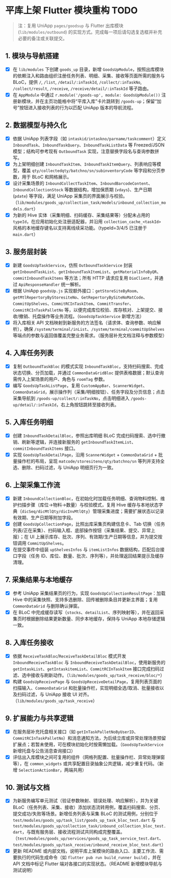 # 平库上架 Flutter 模块重构 TODO

> 注：复用 UniApp `pages/goodsup` 与 Flutter 出库模块 (`lib/modules/outbound`) 的实现方式。完成每一项后请勾选复选框并补充必要的备注或关联提交。

## 1. 模块与导航搭建
- [x] 在 `lib/modules` 下创建 `goods_up` 目录，新增 `GoodsUpModule`，按照出库模块的依赖注入和路由组织注册任务列表、明细、采集、接收等页面所需的服务与 BLoC，提供 `/`, `/list`, `/detail/:inTaskId`, `/collect/:inTaskNo`, `/collect/result`, `/receive`, `/receive/detail/:inTaskId` 等子路由。
- [x] 在 `AppModule` 中通过 `r.module('/goods-up', module: GoodsUpModule())` 注册新模块，并在主页功能格中将“平库入库”卡片跳转到 `/goods-up`；保留“加号”按钮进入接收列表的行为以匹配 UniApp 版本的导航流程。

## 2. 数据模型与持久化
- [x] 依据 UniApp 列表字段（如 `intaskid/intaskno/parname/taskcomment`）定义 `InboundTask`、`InboundTaskQuery`、`InboundTaskListData` 等 Freezed/JSON 模型；结构可参考现有 `OutboundTask` 实现，注意替换字段名与查询参数拼写。
- [x] 为上架明细创建 `InboundTaskItem`、`InboundTaskItemQuery`、列表响应等模型，覆盖 `qty/collectedqty/batchno/sn/subinventoryCode` 等字段和分页参数，用于 BLoC 和网格展示。
- [x] 设计采集场景的 `InboundCollectTaskItem`、`InboundBarcodeContent`、`InboundCollectionStock` 等数据结构，增加保质期 (`vdays`)、生产日期 (`pdate`) 等字段，满足 UniApp 采集页的界面展示与校验。（`lib/modules/goods_up/collection_task/models/inbound_collection_models.dart`）
- [x] 为新的 Hive 实体（采集明细、扫码缓存、采集结果等）分配未占用的 `typeId`，在应用初始化处注册适配器，并沿用 `collection_cache_<taskId>` 风格的本地缓存键名以支持离线续采功能。（typeId=3/4/5 已注册于 `main.dart`）

## 3. 服务层封装
- [x] 新建 `GoodsUpTaskService`，仿照 `OutboundTaskService` 封装 `getInboundTaskList`、`getInboundTaskItemList`、`getMaterialInfoByQR`、`commitInboundTaskItems` 等方法；所有 HTTP 请求应复用 `DioClient`，并通过 `ApiResponseHandler` 统一解析。
- [x] 根据 UniApp `goodsUp.js` 实现额外接口：`getStoreSiteByRoom`、`getMtlRepertoryByStoresiteNo`、`GetRepertoryBySiteNoMatCode`、`CommitUpShelves`、`CommitRCInTaskItem`、`CommitTransfer`、`CommitRCInTaskPalletNo` 等，以便完成库位校验、库存核对、上架提交、接收/撤销、托盘操作等业务流程。（`GoodsUpTaskService` 新增方法）
- [x] 将入库相关 API 文档映射到新服务的方法签名（请求体、查询参数、响应解析），确保 `/system/terminal/inList`、`/system/terminal/commitUpShelves` 等端点的参数与返回值覆盖完整业务需求。（服务层补充文档注释与参数模型）

## 4. 入库任务列表
- [x] 复制 `OutboundTaskBloc` 的模式实现 `InboundTaskBloc`，支持扫码搜索、完成状态切换、分页加载，并通过 `CommonDataGridBloc` 提供表格数据；默认查询需传入上架场景的用户、角色与 `roomTag` 参数。
- [x] 编写 `GoodsUpTaskListPage`，复用 `CustomAppBar`、`ScannerWidget`、`CommonDataGrid`，展示操作列（采集/明细按钮）、任务字段及分页信息；点击采集导航到 `/goods-up/collect/:inTaskNo`，点击明细进入 `/goods-up/detail/:inTaskId`，右上角按钮跳转至接收列表。

## 5. 入库任务明细
- [x] 创建 `InboundTaskDetailBloc`，参照出库明细 BLoC 完成扫码搜索、选中行撤销、刷新等逻辑，并连接新服务的 `getInboundTaskItemList`、`commitInboundTaskItems` 接口。
- [x] 实现 `GoodsUpTaskDetailPage`，沿用 `ScannerWidget` + `CommonDataGrid` + 批量操作栏的布局，呈现 `matcode/storesiteno/qty/batchno/sn` 等列并支持全选、删除、扫码过滤，与 UniApp 明细页行为一致。

## 6. 上架采集工作流
- [x] 新建 `InboundCollectionBloc`，在初始化时加载任务明细、查询物料控制、维护扫描步骤（库位→物料→数量）与校验模式，复用 Hive 缓存与本地状态字典（`dicSeq/dicMtlQty/dicInvMtlQty`）管理采集进度；需要扩展状态以记录有效期、生产日期等附加字段。
- [x] 创建 `GoodsUpCollectionPage`，比照出库采集页构建信息卡、Tab 切换（任务列表/正在采集）、扫码输入框、底部操作按钮（采集结果、提交、异常上报）；在 UI 上展示库存、批次、序列、有效期/生产日期等信息，并为提交按钮调用 `CommitUpShelves`。
- [x] 在提交事件中组装 `upShelvesInfos` 与 `itemListInfos` 数据结构，匹配后台接口字段（任务 ID、库位、数量、批次、序列等），并处理返回结果提示及缓存清理。

## 7. 采集结果与本地缓存
- [x] 参考 UniApp 采集结果页的行为，实现 `GoodsUpCollectionResultPage`：加载 Hive 中的采集快照、支持多选删除、回传被删除条目并更新主界面；复用 `CommonDataGrid` 与删除确认弹窗。
- [x] 在 BLoC 中完成缓存读写（`stocks`、`detailList`、序列映射等），并在返回采集页时根据删除结果更新数量、同步本地缓存，保持与 UniApp 本地存储逻辑一致。

## 8. 入库任务接收
- [x] 依据 `ReceiveTaskBloc`/`ReceiveTaskDetailBloc` 模式开发 `InboundReceiveTaskBloc` 与 `InboundReceiveTaskDetailBloc`，使用新服务的 `getIntaskList`、`getIntaskitemList`、`CommitRCInTaskItem` 接口完成扫码过滤、选中接收与刷新动作。（`lib/modules/goods_up/task_receive/bloc/*`）
- [x] 构建 `GoodsUpReceivePage` 与 `GoodsUpReceiveDetailPage`，复用列表页面的扫描输入、`CommonDataGrid` 和批量操作栏，实现明细全选/取消、批量接收以及扫码过滤，与 UniApp 接收 UI 对齐。（`lib/modules/goods_up/task_receive`）

## 9. 扩展能力与共享逻辑
- [x] 在服务层补充托盘相关接口（如 `getInTaskPalletNoByUserID`、`CommitRCInTaskPalletNo`）和消息通知方法，为后续立库或异常处理场景预留扩展点；若暂未使用，可在模块初始化时按需懒加载。（`GoodsUpTaskService` 新增托盘与公告消息查询接口）
- [x] 评估出入库模块之间可复用的组件（网格列配置、批量操作栏、异常处理弹窗等），在 `common_widgets` 或共享配置目录抽象公共逻辑，减少重复代码。（新增 `SelectionActionBar`，两端共用）

## 10. 测试与文档
- [x] 为新服务编写单元测试（验证参数映射、错误处理、响应解析），并为关键 BLoC（任务列表、采集、接收）添加状态流转用例，覆盖扫码搜索、分页、提交成功/失败等场景。新增任务列表与采集 BLoC 的测试用例，分别位于 `test/modules/goods_up/task_list/goods_up_task_bloc_test.dart` 与 `test/modules/goods_up/collection_task/inbound_collection_bloc_test.dart`，与既有服务层、接收流程测试共同构成完整覆盖。（`test/modules/goods_up/services/goods_up_task_service_test.dart`、`test/modules/goods_up/task_receive/inbound_receive_bloc_test.dart`）
- [x] 更新 README 或内部文档，说明平库上架模块的路由入口、主要工作流、需要执行的代码生成命令（如 `flutter pub run build_runner build`），并在 API 文档中标记 Flutter 端对各接口的实现状态。（README 新增模块导航与测试说明）
